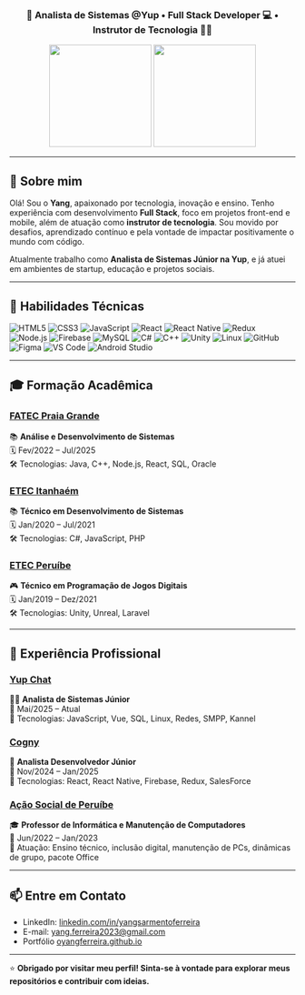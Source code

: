 <h3 align="center">
  🚀 Analista de Sistemas @Yup • Full Stack Developer 💻 • Instrutor de Tecnologia 🧑‍🏫
</h3>

<p align="center">
  <img
    style="background-color: transparent; height: 180px;"
    src="https://github-readme-stats.vercel.app/api?username=oyangferreira&show_icons=true&border_color=00000000&text_color=ffffff&theme=transparent&icon_color=800080&title_color=89ffbe"/>
  <img
    style="background-color: transparent; height: 180px;"
    src="https://github-readme-stats.vercel.app/api/top-langs/?username=oyangferreira&hide_border=true&border_color=00000000&text_color=ffffff&include_all_commits=true&count_private=true&layout=compact&bg_color=00000000&icon_color=800080&title_color=89ffbe"/>
</p>

---

## 👋 Sobre mim

Olá! Sou o **Yang**, apaixonado por tecnologia, inovação e ensino. Tenho experiência com desenvolvimento **Full Stack**, foco em projetos front-end e mobile, além de atuação como **instrutor de tecnologia**. Sou movido por desafios, aprendizado contínuo e pela vontade de impactar positivamente o mundo com código.

Atualmente trabalho como **Analista de Sistemas Júnior na Yup**, e já atuei em ambientes de startup, educação e projetos sociais. 

---

## 🧠 Habilidades Técnicas

<div style="display: inline_block">
  
![HTML5](https://skillicons.dev/icons?i=html)
![CSS3](https://skillicons.dev/icons?i=css)
![JavaScript](https://skillicons.dev/icons?i=js)
![React](https://skillicons.dev/icons?i=react)
![React Native](https://skillicons.dev/icons?i=react)
![Redux](https://skillicons.dev/icons?i=redux)
![Node.js](https://skillicons.dev/icons?i=nodejs)
![Firebase](https://skillicons.dev/icons?i=firebase)
![MySQL](https://skillicons.dev/icons?i=mysql)
![C#](https://skillicons.dev/icons?i=cs)
![C++](https://skillicons.dev/icons?i=cpp)
![Unity](https://skillicons.dev/icons?i=unity)
![Linux](https://skillicons.dev/icons?i=linux)
![GitHub](https://skillicons.dev/icons?i=github)
![Figma](https://skillicons.dev/icons?i=figma)
![VS Code](https://skillicons.dev/icons?i=vscode)
![Android Studio](https://skillicons.dev/icons?i=androidstudio)

</div>

---

## 🎓 Formação Acadêmica

### [FATEC Praia Grande](https://fatecrl.edu.br/)
📚 **Análise e Desenvolvimento de Sistemas**  
🗓️ Fev/2022 – Jul/2025  
🛠️ Tecnologias: Java, C++, Node.js, React, SQL, Oracle

### [ETEC Itanhaém](https://etecitanhaem.com.br/)
📚 **Técnico em Desenvolvimento de Sistemas**  
🗓️ Jan/2020 – Jul/2021  
🛠️ Tecnologias: C#, JavaScript, PHP

### [ETEC Peruíbe](http://etecperuibe.com.br/)
🎮 **Técnico em Programação de Jogos Digitais**  
🗓️ Jan/2019 – Dez/2021  
🛠️ Tecnologias: Unity, Unreal, Laravel

---

## 💼 Experiência Profissional

### [Yup Chat](https://yup.chat/)
🧑‍💻 **Analista de Sistemas Júnior**  
📆 Mai/2025 – Atual  
🔧 Tecnologias: JavaScript, Vue, SQL, Linux, Redes, SMPP, Kannel

### [Cogny](https://www.cogny.co/)
📱 **Analista Desenvolvedor Júnior**  
📆 Nov/2024 – Jan/2025  
🔧 Tecnologias: React, React Native, Firebase, Redux, SalesForce

### [Ação Social de Peruíbe](https://acaosocialdeperuibe.org/)
🎓 **Professor de Informática e Manutenção de Computadores**  
📆 Jun/2022 – Jan/2023  
📌 Atuação: Ensino técnico, inclusão digital, manutenção de PCs, dinâmicas de grupo, pacote Office

---

## 📫 Entre em Contato

- LinkedIn: [linkedin.com/in/yangsarmentoferreira](https://www.linkedin.com/in/yangsarmentoferreira/)
- E-mail: yang.ferreira2023@gmail.com
- Portfólio [oyangferreira.github.io](oyangferreira.github.io)

---

⭐ **Obrigado por visitar meu perfil! Sinta-se à vontade para explorar meus repositórios e contribuir com ideias.**
